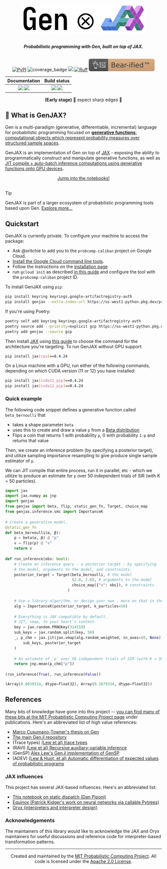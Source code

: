 <br>
<p align="center">
<img width="400px" src="./docs/assets/img/logo.png"/>
</p>
<br>

<div align="center">
<b><i>Probabilistic programming with Gen, built on top of JAX.</i></b>
</div>
<br>

<div align="center">

[![PyPI](https://img.shields.io/pypi/v/genjax)](https://pypi.org/project/GenJAX/)
![coverage_badge](https://github.com/probcomp/genjax/blob/nightly/coverage.svg)
[![][jax_badge]](https://github.com/google/jax)
[![Ruff](https://img.shields.io/endpoint?url=https://raw.githubusercontent.com/astral-sh/ruff/main/assets/badge/v2.json)](https://github.com/astral-sh/ruff)
[![Public API: beartyped](https://raw.githubusercontent.com/beartype/beartype-assets/main/badge/bear-ified.svg?style=flat-square)](https://beartype.readthedocs.io)

| **Documentation** |          **Build status**          |
| :---------------: | :--------------------------------: |
| [![](https://img.shields.io/badge/docs-stable-blue.svg?style=flat-square)](https://probcomp.github.io/genjax/) [![](https://img.shields.io/badge/jupyter-%23FA0F00.svg?style=flat-square&logo=jupyter&logoColor=white)](https://probcomp.github.io/genjax/notebooks/) | [![][main_build_action_badge]][main_build_status_url] [![][nightly_build_action_badge]][nightly_build_status_url] |

</div>

[coverage_badge]: https://github.com/probcomp/genjax/coverage.svg
[main_build_action_badge]: https://github.com/probcomp/genjax/actions/workflows/ci.yml/badge.svg?style=flat-square&branch=main
[nightly_build_action_badge]: https://github.com/probcomp/genjax/actions/workflows/ci.yml/badge.svg?style=flat-square&branch=nightly
[actions]: https://github.com/probcomp/genjax/actions
[main_build_status_url]: https://github.com/probcomp/genjax/actions/workflows/ci.yml?query=branch%3Amain
[nightly_build_status_url]: https://github.com/probcomp/genjax/actions/workflows/ci.yml?query=branch%3Anightly


<div align="center">
<b>(Early stage)</b> 🔪 expect sharp edges 🔪
</div>

## 🔎 What is GenJAX?

Gen is a multi-paradigm (generative, differentiable, incremental) language for probabilistic programming focused on [**generative functions**: computational objects which represent probability measures over structured sample spaces](https://probcomp.github.io/genjax/notebooks/concepts/introduction/intro_to_genjax.html#what-is-a-generative-function).

GenJAX is an implementation of Gen on top of [JAX](https://github.com/google/jax) - exposing the ability to programmatically construct and manipulate generative functions, as well as [JIT compile + auto-batch inference computations using generative functions onto GPU devices](https://jax.readthedocs.io/en/latest/jax-101/02-jitting.html).

<div align="center">
<a href="https://probcomp.github.io/genjax/notebooks/index.html">Jump into the notebooks!</a>
<br>
<br>
</div>

> [!TIP]
> GenJAX is part of a larger ecosystem of probabilistic programming tools based upon Gen. [Explore more...](https://www.gen.dev/)

## Quickstart

GenJAX is currently private. To configure your machine to access the package:

- Ask @sritchie to add you to the `probcomp-caliban` project on Google Cloud.
- [Install the Google Cloud command line tools](https://cloud.google.com/sdk/docs/install).
- Follow the instructions on the [installation page](https://cloud.google.com/sdk/docs/install)
- run `gcloud init` as described [in this guide](https://cloud.google.com/sdk/docs/initializing) and configure the tool with the `probcomp-caliban` project ID.

To install GenJAX using `pip`:

```bash
pip install keyring keyrings.google-artifactregistry-auth
pip install genjax --extra-index-url https://us-west1-python.pkg.dev/probcomp-caliban/probcomp/simple/
```

If you're using Poetry:

```bash
poetry self add keyring keyrings.google-artifactregistry-auth
poetry source add --priority=explicit gcp https://us-west1-python.pkg.dev/probcomp-caliban/probcomp/simple/
poetry add genjax --source gcp
```
Then install [JAX](https://github.com/google/jax) using [this
guide](https://jax.readthedocs.io/en/latest/installation.html) to choose the
command for the architecture you're targeting. To run GenJAX without GPU
support:

```sh
pip install jax[cpu]==0.4.24
```

On a Linux machine with a GPU, run either of the following commands, depending
on which CUDA version (11 or 12) you have installed:

```sh
pip install jax[cuda11_pip]==0.4.24
pip install jax[cuda12_pip]==0.4.24
```

### Quick example

The following code snippet defines a generative function called `beta_bernoulli` that

- takes a shape parameter `beta`
- uses this to create and draw a value `p` from a [Beta
  distribution](https://en.wikipedia.org/wiki/Beta_distribution)
- Flips a coin that returns 1 with probability `p`, 0 with probability `1-p` and
  returns that value

Then, we create an inference problem (by specifying a posterior target), and utilize sampling
importance resampling to give produce single sample estimator of `p`.

We can JIT compile that entire process, run it in parallel, etc - which we utilize to produce an estimate for `p` 
over 50 independent trials of SIR (with K = 50 particles).

```python
import jax
import jax.numpy as jnp
import genjax
from genjax import beta, flip, static_gen_fn, Target, choice_map
from genjax.inference.smc import ImportanceK

# Create a generative model.
@static_gen_fn
def beta_bernoulli(α, β):
    p = beta(α, β) @ "p"
    v = flip(p) @ "v"
    return v

def run_inference(obs: bool):
    # Create an inference query - a posterior target - by specifying
    # the model, arguments to the model, and constraints.
    posterior_target = Target(beta_bernoulli, # the model
                              (2.0, 2.0), # arguments to the model
                              choice_map({"v": obs}), # constraints
                            )

    # Use a library algorithm, or design your own - more on that in the docs!
    alg = ImportanceK(posterior_target, k_particles=50)

    # Everything is JAX compatible by default.
    # JIT, vmap, to your heart's content.
    key = jax.random.PRNGKey(314159)
    sub_keys = jax.random.split(key, 50)
    _, p_chm = jax.jit(jax.vmap(alg.random_weighted, in_axes=(0, None)))(
        sub_keys, posterior_target
    )

    # An estimate of `p` over 50 independent trials of SIR (with K = 50 particles).
    return jnp.mean(p_chm["p"])

(run_inference(True), run_inference(False))
```

```python
(Array(0.6039314, dtype=float32), Array(0.3679334, dtype=float32))
```

## References

Many bits of knowledge have gone into this project -- [you can find many of these bits at the MIT Probabilistic Computing Project page](http://probcomp.csail.mit.edu/) under publications. Here's an abbreviated list of high value references:

- [Marco Cusumano-Towner's thesis on Gen][marco_thesis]
- [The main Gen.jl repository][gen_jl]
- (Trace types) [(Lew et al) trace types][trace_types]
- (RAVI) [(Lew et al) Recursive auxiliary-variable inference][ravi]
- (GenSP) [Alex Lew's Gen.jl implementation of GenSP][gen_sp]
- (ADEV) [(Lew & Huot, et al) Automatic differentiation of expected values of probabilistic programs][adev]

### JAX influences

This project has several JAX-based influences. Here's an abbreviated list:

- [This notebook on static dispatch (Dan Piponi)][effect_handling_interp]
- [Equinox (Patrick Kidger's work on neural networks via callable Pytrees)][equinox]
- [Oryx (interpreters and interpreter design)][oryx]

### Acknowledgements

The maintainers of this library would like to acknowledge the JAX and Oryx maintainers for useful discussions and reference code for interpreter-based transformation patterns.

---

<div align="center">
Created and maintained by the <a href="http://probcomp.csail.mit.edu/">MIT Probabilistic Computing Project</a>. All code is licensed under the <a href="LICENSE">Apache 2.0 License</a>.
</div>

[marco_thesis]: https://www.mct.dev/assets/mct-thesis.pdf
[gen_jl]: https://github.com/probcomp/Gen.jl
[trace_types]: https://dl.acm.org/doi/10.1145/3371087
[adev]: https://arxiv.org/abs/2212.06386
[ravi]: https://arxiv.org/abs/2203.02836
[gen_sp]: https://github.com/probcomp/GenSP.jl
[effect_handling_interp]: https://colab.research.google.com/drive/1HGs59anVC2AOsmt7C4v8yD6v8gZSJGm6#scrollTo=ukjVJ2Ls_6Q3
[equinox]: https://github.com/patrick-kidger/equinox
[oryx]: https://github.com/jax-ml/oryx
[jax_badge]: https://img.shields.io/badge/JAX-Accelerated-9cf.svg?style=flat-square&logo=data:image/png;base64,iVBORw0KGgoAAAANSUhEUgAAAC0AAAAaCAYAAAAjZdWPAAAIx0lEQVR42rWWBVQbWxOAkefur%2B7u3les7u7F3ZIQ3N2tbng8aXFC0uAuKf2hmlJ3AapIgobMv7t0w%2Ba50JzzJdlhlvNldubeq%2FY%2BXrTS1z%2B6sttrKfQOOY4ns13ecFImb47pVvIkukNe4y3Junr1kSZ%2Bb3Na248tx7rKiHlPo6Ryse%2F11NKQuk%2FV3tfL52yHtXm8TGYS1wk4J093wrPQPngRJH9HH1x2fAjMhcIeIaXKQCmd2Gn7IqSvG83BueT0CMkTyESUqm3vRRggTdOBIb1HFDaNl8Gdg91AFGkO7QXe8gJInpoDjEXC9gbhtWH3rjZ%2F9yK6t42Y9zyiC1iLhZA8JQe4eqKXklrJF0MqfPv2bc2wzPZjpnEyMEVlEZCKQzYCJhE8QEtIL1RaXEVFEGmEaTn96VuLDzWflLFbgvqUec3BPVBmeBnNwUiakq1I31UcPaTSR8%2B1LnditsscaB2A48K6D9SoZDD2O6bELvA0JGhl4zIYZzcWtD%2BMfdvdHNsDOHciXwBPN18lj7sy79qQCTNK3nxBZXakqbZFO2jHskA7zBs%2BJhmDmr0RhoadIZjYxKIVHpCZngPMZUKoQKrfEoz1PfZZdKAe2CvP4XnYE8k2LLMdMumwrLaNlomyVqK0UdwN%2BD7AAz73dYBpPg6gPiCN8TXFHCI2s7AWYesJgTabD%2FS5uXDTuwVaAvvghncTdk1DYGkL0daAs%2BsLiutLrn0%2BRMNXpunC7mgkCpshfbw4OhrUvMkYo%2F0c4XtHS1waY4mlG6To8oG1TKjs78xV5fAkSgqcZSL0GoszfxEAW0fUludRNWlIhGsljzVjctr8rJOkCpskKaDYIlgkVoCmF0kp%2FbW%2FU%2F%2B8QNdXPztbAc4kFxIEmNGwKuI9y5gnBMH%2BakiZxlfGaLP48kyj4qPFkeIPh0Q6lt861zZF%2BgBpDcAxT3gEOjGxMDLQRSn9XaDzPWdOstkEN7uez6jmgLOYilR7NkFwLh%2B4G0SQMnMwRp8jaCrwEs8eEmFW2VsNd07HQdP4TgWxNTYcFcKHPhRYFOWLfJJBE5FefTQsWiKRaOw6FBr6ob1RP3EoqdbHsWFDwAYvaVI28DaK8AHs51tU%2BA3Z8CUXvZ1jnSR7SRS2SnwKw4O8B1rCjwrjgt1gSrjXnWhBxjD0Hidm4vfj3e3riUP5PcUCYlZxsYFDK41XnLlUANwVeeILFde%2BGKLhk3zgyZNeQjcSHPMEKSyPPQKfIcKfIqCf8yN95MGZZ1bj98WJ%2BOorQzxsPqcYdX9orw8420jBQNfJVVmTOStEUqFz5dq%2F2tHUY3LbjMh0qYxCwCGxRep8%2FK4ZnldzuUkjJLPDhkzrUFBoHYBjk3odtNMYoJVGx9BG2JTNVehksmRaGUwMbYQITk3Xw9gOxbNoGaA8RWjwuQdsXdGvpdty7Su2%2Fqn0qbzWsXYp0nqVpet0O6zzugva1MZHUdwHk9G8aH7raHua9AIxzzjxDaw4w4cpvEQlM84kwdI0hkpsPpcOtUeaVM8hQT2Qtb4ckUbaYw4fXzGAqSVEd8CGpqamj%2F9Q2pPX7miW0NlHlDE81AxLSI2wyK6xf6vfrcgEwb0PAtPaHM1%2BNXzGXAlMRcUIrMpiE6%2Bxv0cyxSrC6FmjzvkWJE3OxpY%2BzmpsANFBxK6RuIJvXe7bUHNd4zfCwvPPh9unSO%2BbIL2JY53QDqvdbsEi2%2BuwEEHPsfFRdOqjHcjTaCLmWdBewtKzHEwKZynSGgtTaSqx7dwMeBLRhR1LETDhu76vgTFfMLi8zc8F7hoRPpAYjAWCp0Jy5dzfSEfltGU6M9oVCIATnPoGKImDUJNfK0JS37QTc9yY7eDKzIX5wR4wN8RTya4jETAvZDCmFeEPwhNXoOlQt5JnRzqhxLZBpY%2BT5mZD3M4MfLnDW6U%2Fy6jkaDXtysDm8vjxY%2FXYnLebkelXaQtSSge2IhBj9kjMLF41duDUNRiDLHEzfaigsoxRzWG6B0kZ2%2BoRA3dD2lRa44ZrM%2FBW5ANziVApGLaKCYucXOCEdhoew5Y%2Btu65VwJqxUC1j4lav6UwpIJfnRswQUIMawPSr2LGp6WwLDYJ2TwoMNbf6Tdni%2FEuNvAdEvuUZAwFERLVXg7pg9xt1djZgqV7DmuHFGQI9Sje2A9dR%2FFDd0osztIRYnln1hdW1dff%2B1gtNLN1u0ViZy9BBlu%2BzBNUK%2BrIaP9Nla2TG%2BETHwq2kXzmS4XxXmSVan9KMYUprrbgFJqCndyIw9fgdh8dMvzIiW0sngbxoGlniN6LffruTEIGE9khBw5T2FDmWlTYqrnEPa7aF%2FYYcPYiUE48Ul5jhP82tj%2FiESyJilCeLdQRpod6No3xJNNHeZBpOBsiAzm5rg2dBZYSyH9Hob0EOFqqh3vWOuHbFR5eXcORp4OzwTUA4rUzVfJ4q%2FIa1GzCrzjOMxQr5uqLAWUOwgaHOphrgF0r2epYh%2FytdjBmUAurfM6CxruT3Ee%2BDv2%2FHAwK4RUIPskqK%2Fw4%2FR1F1bWfHjbNiXcYl6RwGJcMOMdXZaEVxCutSN1SGLMx3JfzCdlU8THZFFC%2BJJuB2964wSGdmq3I2FEcpWYVfHm4jmXd%2BRn7agFn9oFaWGYhBmJs5v5a0LZUjc3Sr4Ep%2FmFYlX8OdLlFYidM%2B731v7Ly4lfu85l3SSMTAcd5Bg2Sl%2FIHBm3RuacVx%2BrHpFcWjxztavOcOBcTnUhwekkGlsfWEt2%2FkHflB7WqKomGvs9F62l7a%2BRKQQQtRBD9VIlZiLEfRBRfQEmDb32cFQcSjznUP3um%2FkcbV%2BjmNEvqhOQuonjoQh7QF%2BbK811rduN5G6ICLD%2BnmPbi0ur2hrDLKhQYiwRdQrvKjcp%2F%2BL%2BnTz%2Fa4FgvmakvluPMMxbL15Dq5MTYAhOxXM%2FmvEpsoWmtfP9RxnkAIAr%2F5pVxqPxH93msKodRSXIct2l0OU0%2FL4eY506L%2B3GyJ6UMEZfjjCDbysNcWWmFweJP0Jz%2FA0g2gk80pGkYAAAAAElFTkSuQmCC

